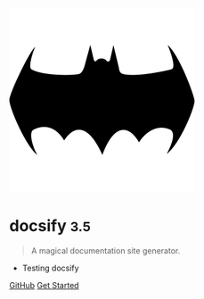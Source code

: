 ![logo](_media/icon.svg)

# docsify <small>3.5</small>

> A magical documentation site generator.

- Testing docsify

[GitHub](https://github.com/alexjoybc/test-doc/)
[Get Started](#getStarted.md)